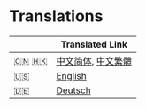# Translations

|  | Translated Link |
| --- | --- |
| 🇨🇳 🇭🇰 | [中文简体](../README.md), [中文繁體](README.cht.md) |
| 🇺🇸 | [English](README.en.md) |
| 🇩🇪 | [Deutsch](README.de.md) |

